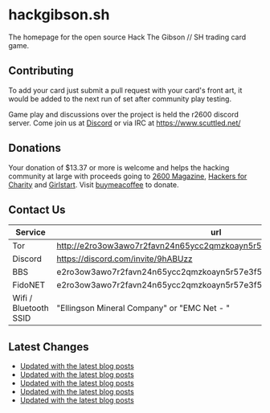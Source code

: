 # hackgibson.sh
The homepage for the open source Hack The Gibson // SH trading card game.


## Contributing

To add your card just submit a pull request with your card's front art, it would be added to the next run of set after community play testing.

Game play and discussions over the project is held the r2600 discord server. Come join us at [Discord](https://discord.com/invite/9hABUzz) or via IRC at https://www.scuttled.net/


## Donations

Your donation of $13.37 or more is welcome and helps the hacking community at large with proceeds going to [2600 Magazine](https://2600.com/), [Hackers for Charity](https://hackersforcharity.org) and [Girlstart](https://girlstart.org).  Visit [buymeacoffee](https://www.buymeacoffee.com/hackgibson.sh) to donate.


## Contact Us

Service | url
-|-
Tor | http://e2ro3ow3awo7r2favn24n65ycc2qmzkoayn5r57e3f56nvjwdcgg32ad.onion
Discord | https://discord.com/invite/9hABUzz
BBS | e2ro3ow3awo7r2favn24n65ycc2qmzkoayn5r57e3f56nvjwdcgg32ad.onion:23
FidoNET | e2ro3ow3awo7r2favn24n65ycc2qmzkoayn5r57e3f56nvjwdcgg32ad.onion:24554
Wifi / Bluetooth SSID | "Ellingson Mineral Company" or "EMC Net - <fidonet address>"

## Latest Changes
<!-- BLOG-POST-LIST:START -->
- [Updated with the latest blog posts](https://github.com/DFW2600/hackgibson.sh/commit/8f25304e0e273eae381d3263cf32f0e3759f7ecf)
- [Updated with the latest blog posts](https://github.com/DFW2600/hackgibson.sh/commit/e21394976ef7dd642e789e65eb8bcdc92d91d988)
- [Updated with the latest blog posts](https://github.com/DFW2600/hackgibson.sh/commit/3677d7c33e623d0c64d0952a3ec8e38800688852)
- [Updated with the latest blog posts](https://github.com/DFW2600/hackgibson.sh/commit/4d44977090a049a25668d3ca3f8d6598ad98b1b4)
- [Updated with the latest blog posts](https://github.com/DFW2600/hackgibson.sh/commit/2d7edfd74cc23059ed0a0c9d2172241e07b31577)
<!-- BLOG-POST-LIST:END -->
